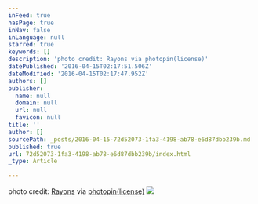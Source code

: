 ```yaml
---
inFeed: true
hasPage: true
inNav: false
inLanguage: null
starred: true
keywords: []
description: 'photo credit: Rayons via photopin(license)'
datePublished: '2016-04-15T02:17:51.506Z'
dateModified: '2016-04-15T02:17:47.952Z'
authors: []
publisher:
  name: null
  domain: null
  url: null
  favicon: null
title: ''
author: []
sourcePath: _posts/2016-04-15-72d52073-1fa3-4198-ab78-e6d87dbb239b.md
published: true
url: 72d52073-1fa3-4198-ab78-e6d87dbb239b/index.html
_type: Article

---
```

photo credit: [Rayons][0] via [photopin][1][(license)][2]
![](https://the-grid-user-content.s3-us-west-2.amazonaws.com/c2890b0f-27de-48c9-b6cd-25229d6dcde9.jpg)

[0]: http://www.flickr.com/photos/132848474@N04/26422109485
[1]: http://photopin.com/
[2]: https://creativecommons.org/licenses/by/2.0/